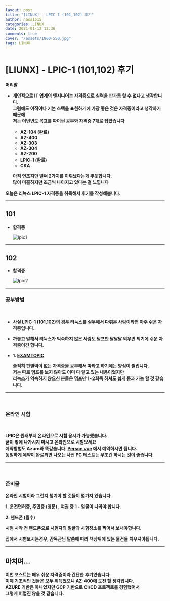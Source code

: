 ```yaml
---
layout: post
title: "[LINUX] - LPIC-1 (101,102) 후기"
author: nasa1515
categories: LINUX
date: 2021-01-12 12:36
comments: true
cover: "/assets/1800-550.jpg"
tags: LINUX
---
```




# [LIUNX] - LPIC-1 (101,102) 후기

**머리말**  

* **개인적으로 IT 업계의 엔지니어는 자격증으로 실력을 판가름 할 수 없다고 생각합니다.**  
    **그럼에도 이직이나 기본 스택을 표현하기에 가장 좋은 것은 자격증이라고 생각하기 때문에**  
    **저는 이번년도 목표를 파이썬 공부와 자격증 7개로 잡았습니다**  

    * **AZ-104 (완료)**
    * **AZ-400**
    * **AZ-303**
    * **AZ-304**
    * **AZ-200**
    * **LPIC-1 (완료)**
    * **CKA**

    **아직 연초지만 벌써 2가지를 이뤄냈다는게 뿌듯합니다.**  
    **많이 미흡하지만 조금씩 나아지고 있다는 걸 느낍니다**


**오늘은 리눅스 LPIC-1 자격증을 취득해서 후기를 작성해봅니다.**  

---

## **101**

* **합격증**

    ![lpic1](https://user-images.githubusercontent.com/69498804/104270806-c172da00-54dc-11eb-9027-90b619583c45.jpg)

----

## **102**

* **합격증**

    ![lpic2](https://user-images.githubusercontent.com/69498804/104270861-dea7a880-54dc-11eb-9107-8adb0b8aed7b.jpg)

---

### **공부방법**

<br/>

* **사실 LPIC-1 (101,102)의 경우 리눅스를 실무에서 다뤄본 사람이라면 아주 쉬운 자격증입니다.** 

* **까놓고 말해서 리눅스가 익숙하지 않은 사람도 덤프만 달달달 외우면 되기에 쉬운 자격증이긴 합니다.**


* **1. [EXAMTOPIC](https://www.examtopics.com/exams/)**

    **솔직히 판별력이 없는 자격증을 공부해서 따라고 하기에는 양심이 찔립니다.**  
    **저는 따로 덤프를 보지 않아도 이미 다 알고 있는 내용이었지만  
    리눅스가 익숙하지 않으신 분들은 덤프만 1~2회독 하셔도 쉽게 통과 가능 할 것 같습니다.**

---

<br/>

### **온라인 시험**

<br/>

**LPIC은 원래부터 온라인으로 시험 응시가 가능했습니다.**  
**굳이 밖에 나가시지 마시고 온라인으로 시험보세요**  
**예약방법도 Azure와 똑같습니다. [Person vue](https://home.pearsonvue.com/) 에서 예약하시면 됩니다.**  
**동일하게 예약이 완료되면 나오는 사전 PC 테스트는 무조건 하시는 것이 좋습니다.**


---

<br/>


### **준비물**

**온라인 시험이라 그런지 챙겨야 할 것들이 몇가지 있습니다.**

**1. 운전면허증, 주민증 (영문) , 여권 중 1 - 얼굴이 나와야 합니다.**

**2. 핸드폰 (필수)**

**시험 시작 전 핸드폰으로 시험자의 얼굴과 시험장소를 찍어서 보내야합니다.**

**집에서 시험보시는경우, 감독관님 말씀에 따라 책상위에 있는 물건들 치우셔야됩니다.**


---

## **마치며…**  

**이번 포스트는 매우 쉬운 자격증이라 간단한 후기였습니다.**      
**이제 기초적인 것들은 모두 취득했으니 AZ-400에 도전 할 생각입니다.**  
**AZURE 기반은 아니었지만 GCP 기반으로 CI/CD 프로젝트를 경험했어서   
그렇게 어렵진 않을 것 같습니다.**


